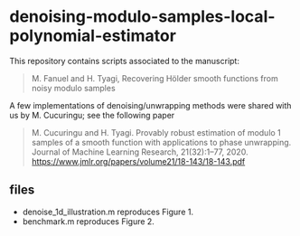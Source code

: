 # denoising-modulo-samples-local-polynomial-estimator

This repository contains scripts associated to the manuscript:
>M. Fanuel and H. Tyagi, Recovering Hölder smooth functions from noisy
modulo samples


A few implementations of denoising/unwrapping methods were shared with us by M. Cucuringu; see the following paper
>M. Cucuringu and H. Tyagi. Provably robust estimation of modulo 1 samples of a smooth function with applications to phase unwrapping. Journal of Machine Learning Research, 21(32):1–77, 2020.
https://www.jmlr.org/papers/volume21/18-143/18-143.pdf

## files

- denoise_1d_illustration.m reproduces Figure 1.
- benchmark.m reproduces Figure 2.


